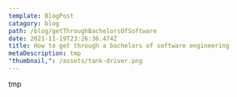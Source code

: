 ```yaml
---
template: BlogPost
catagory: blog
path: /blog/getThroughBachelorsOfSoftware
date: 2021-11-19T23:26:36.474Z
title: How to get through a bachelors of software engineering
metaDescription: tmp
"thumbnail,": /assets/tank-driver.png
---
```

tmp
